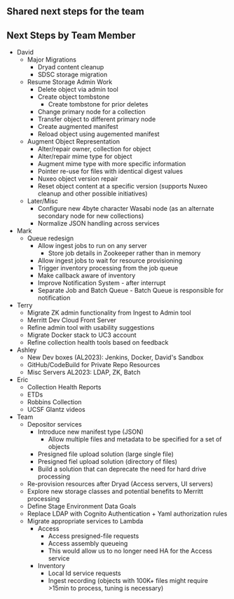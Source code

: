 ## Shared next steps for the team


## Next Steps by Team Member

- David
  - Major Migrations
    - Dryad content cleanup
    - SDSC storage migration
  - Resume Storage Admin Work
    - Delete object via admin tool
    - Create object tombstone
      - Create tombstone for prior deletes 
    - Change primary node for a collection
    - Transfer object to different primary node
    - Create augmented manifest
    - Reload object using augemented manifest 
  - Augment Object Representation
    - Alter/repair owner, collection for object
    - Alter/repair mime type for object
    - Augment mime type with more specific information
    - Pointer re-use for files with identical digest values
    - Nuxeo object version repair
    - Reset object content at a specific version (supports Nuxeo cleanup and other possible initiatives)
  - Later/Misc
    - Configure new 4byte character Wasabi node (as an alternate secondary node for new collections)
    - Normalize JSON handling across services
- Mark
  - Queue redesign
    - Allow ingest jobs to run on any server
      - Store job details in Zookeeper rather than in memory 
    - Allow ingest jobs to wait for resource provisioning
    - Trigger inventory processing from the job queue
    - Make callback aware of inventory
    - Improve Notification System - after interrupt
    - Separate Job and Batch Queue - Batch Queue is responsible for notification
- Terry
  - Migrate ZK admin functionality from Ingest to Admin tool
  - Merritt Dev Cloud Front Server
  - Refine admin tool with usability suggestions
  - Migrate Docker stack to UC3 account
  - Refine collection health tools based on feedback
- Ashley 
  - New Dev boxes (AL2023): Jenkins, Docker, David's Sandbox
  - GitHub/CodeBuild for Private Repo Resources
  - Misc Servers AL2023: LDAP, ZK, Batch
- Eric
  - Collection Health Reports
  - ETDs
  - Robbins Collection
  - UCSF Glantz videos
- Team
  - Depositor services
    - Introduce new manifest type (JSON)
      - Allow multiple files and metadata to be specified for a set of objects
    - Presigned file upload solution (large single file)
    - Presigned fiel upload solution (directory of files)
    - Build a solution that can deprecate the need for hard drive processing   
  - Re-provision resources after Dryad (Access servers, UI servers)
  - Explore new storage classes and potential benefits to Merritt processing
  - Define Stage Environment Data Goals
  - Replace LDAP with Cognito Authentication + Yaml authorization rules
  - Migrate appropriate services to Lambda
    - Access 
      - Access presigned-file requests
      - Access assembly queueing
      - This would allow us to no longer need HA for the Access service 
    - Inventory
      - Local Id service requests
      - Ingest recording (objects with 100K+ files might require >15min to process, tuning is necessary) 
